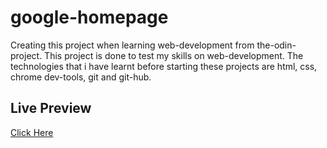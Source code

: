# google-homepage
Creating this project when learning web-development from the-odin-project.
This project is done to test my skills on web-development. The technologies that i have learnt before starting these projects are html, css, chrome dev-tools, git and git-hub.

## Live Preview
[Click Here](https://nahusha-bg.github.io/google-homepage/)
